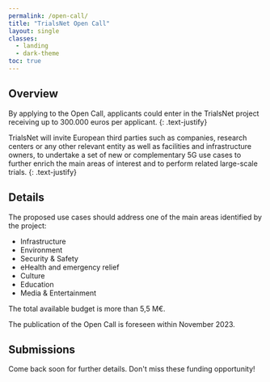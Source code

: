 ```yaml
---
permalink: /open-call/
title: "TrialsNet Open Call"
layout: single
classes:
  - landing
  - dark-theme
toc: true
---
```


## Overview

By applying to the Open Call, applicants could enter in the TrialsNet project receiving up to 300.000 euros per applicant.
{: .text-justify}

TrialsNet will invite European third parties such as companies, research centers or any other relevant entity as well as facilities and infrastructure owners, to undertake a set of new or complementary 5G use cases to further enrich the main areas of interest and to perform related large-scale trials.
{: .text-justify}


## Details

The proposed use cases should address one of the main areas identified by the project:

 - Infrastructure
 - Environment
 - Security & Safety
 - eHealth and emergency relief
 - Culture
 - Education
 - Media & Entertainment

The total available budget is more than 5,5 M€.

The publication of the Open Call is foreseen within November 2023.


## Submissions

Come back soon for further details.
Don't miss these funding opportunity!